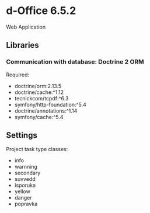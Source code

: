 # d-Office 6.5.2

Web Application

## Libraries

### Communication with database: Doctrine 2 ORM

Required:
* doctrine/orm:2.13.5
* doctrine/cache:^1.12
* tecnickcom/tcpdf:^6.3
* symfony/http-foundation:^5.4
* doctrine/annotations:^1.14
* symfony/cache:^5.4

## Settings

Project task type classes:
* info
* warnning
* secondary
* suvvedd
* isporuka
* yellow
* danger
* popravka
